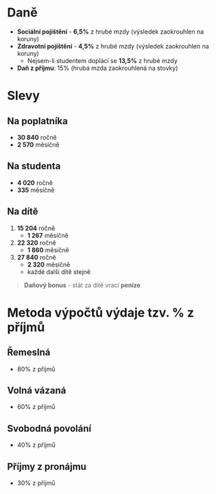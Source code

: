 # Daně
- **Sociální pojištění** - **6,5%** z hrubé mzdy (výsledek zaokrouhlen na koruny)
- **Zdravotní pojištění** - **4,5%** z hrubé mzdy (výsledek zaokrouhlen na koruny)
	- Nejsem-li studentem doplácí se **13,5%** z hrubé mzdy
- **Daň z příjmu**: 15% (hrubá mzda zaokrouhlená na stovky)

# Slevy
## Na poplatníka
- **30 840** ročně
- **2 570** měsíčně

## Na studenta
- **4 020** ročně
- **335** měsíčně

## Na dítě
1. **15 204** ročně
	- **1 267** měsíčně
2. **22 320** ročně
	- **1 860** měsíčně
3. **27 840** ročně
	- **2 320** měsíčně
	- každé další dítě stejně

> **Daňový bonus** - stát za dítě vrací **peníze**


# Metoda výpočtů výdaje tzv. % z příjmů
## Řemeslná 
- 80% z příjmů

## Volná vázaná
- 60% z příjmů

## Svobodná povolání
- 40% z příjmů

## Příjmy z pronájmu
- 30% z příjmů